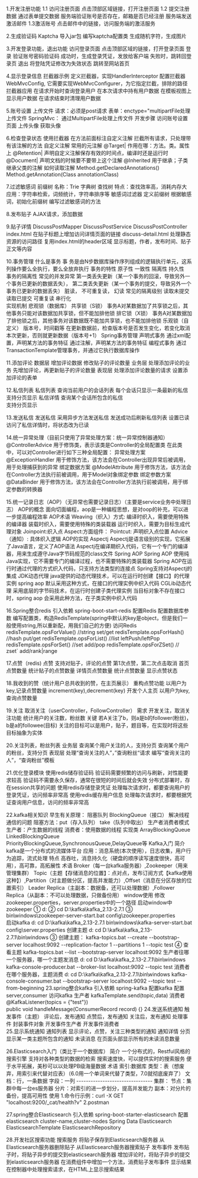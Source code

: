 1.开发注册功能
    1.1 访问注册页面
        点击顶部区域链接，打开注册页面
    1.2 提交注册数据
        通过表单提交数据
        服务端验证账号是否存在，邮箱是否已经注册
        服务端发送激活邮件
    1.3激活账号
        点击邮件中的链接，访问服务端的激活服务
        
2.生成验证码
    Kaptcha
        导入jar包
        编写kaptcha配置类
        生成随机字符，生成图片
        
3.开发登录功能，退出功能
    访问登录页面
        点击顶部区域的链接，打开登录页面
    登录
        验证账号密码验证码
        成功时，生成登录凭证，发放给客户端
        失败时，跳转回登录页
   退出
        将登陆凭证修改为失效状态
        跳转至网站首页
        
4.显示登录信息
    拦截器示例
        定义拦截器，实现HandlerInterceptor
        配置拦截器WebMvcConfig, 它需要实现WebMvcConfigurer，为它指定拦截，排除的路径
    拦截器应用
        在请求开始时查询登录用户
        在本次请求中持有用户数据
        在模板视图上显示用户数据
        在请求结束时清理用户数据
        
5.账号设置
    上传文件
        请求：必须是post请求
        表单：enctype="multipartFile处理上传文件
        SpringMvc： 通过MultipartFile处理上传文件
    开发步骤
        访问账号设置页面
        上传头像
        获取头像
        
6.检查登录状态
    使用拦截器
        在方法前面标注自定义注解
        拦截所有请求，只处理带有该注解的方法
    自定义注解
        常用的元注解
        @Target|  作用在哪：方法。类。属性上
        @Retention|   声明自定义注解保存有效的时间点，编译时还是运行时
        @Document|    声明文档的时候要不要带上这个注解
        @Inherited      用于继承；子类继承父类的注解
        如何读取注解
        Method.getDeclaredAnnotations()     
        Method.getAnnotation(Class<T> annotationClass)
        
7.过滤敏感词
    前缀树
        名称：Trie  字典树  查找树
        特点：查找效率高，消耗内存大
        应用：字符串检索，词频统计，字符串排序等
    敏感词过滤器
        定义前缀树
        根据敏感词，初始化前缀树
        编写过滤敏感词的方法
        
8.发布贴子
    AJAX请求，添加数据
    
9.贴子详情
    DiscussPostMapper
    DiscussPostService
    DiscussPostController
    index.html
        在贴子标题上增加访问详情页面的链接
    discuss-detail.html
        处理静态资源的访问路径
        复用index.html的header区域
        显示标题，作者，发布时间、贴子正文等内容
   
10.事务管理
    什么是事务
        事  务是由N步数据库操作序列组成的逻辑执行单元，这系列操作要么全执行，要么全放弃执行
    事务的特性
        原子性
        一致性
        隔离性
        持久性   
    事务的隔离性
        常见的并发异常
            第一类丢失更新（某一个事务的回滚，导致另外一个事务已更新的数据丢失），
            第二类丢失更新（某一个事务的提交，导致另外一个事务已更新的数据丢失）
            脏读，
            不可重复读，
            幻读
        常见的隔离级别
            读取未提交
            读取已提交
            可重复读
            串行化  
    实现机制
        悲观锁（数据库）
            共享锁（S锁）
                事务A对某数据加了共享锁之后，其他事务只能对该数据加共享锁，但不能加排他锁
            排它锁（X锁）
                事务A对某数据加了排他锁之后，其他事务对该数据既不能加共享锁，也不能加排他锁
        乐观锁（自定义） 
            版本号，时间戳等
            在更新数据前，检查版本号是否发生变化，若变化取消本次更新，否则就更新数据（版本号+1）
    Spring事务管理
        声明式事务
            通过xml配置，声明某方法的事务特征
            通过注解，声明某方法的事务特征
        编程式事务
            通过TransactionTemplate管理事务，并通过它执行数据库操作
  
11.添加评论
    数据层
        增加评论数据
        修改贴子的评论数量
    业务层
        处理添加评论的业务
        先增加评论，再更新贴子的评论数量
    表现层
        处理添加评论数量的请求
        设置添加评论的表单                  

12.私信列表
    私信列表
        查询当前用户的会话列表
        每个会话只显示一条最新的私信
        支持分页显示
    私信详情
        查询某个会话所包含的私信  
        支持分页显示
        
13.发送私信
    发送私信
        采用异步方法发送私信
        发送成功后刷新私信列表
    设置已读
        访问了私信详情时，将状态改为已读
  
14.统一异常处理（目前只使用了异常处理方案：统一异常控制器通知）
    @ControllerAdvice
        用于修饰类，表示该类是Controller的全局配置类
        在此类中，可以对Controller进行如下三种全局配置：
            异常处理方案
                    @ExceptionHandler
                             用于修饰方法，该方法会在Controller出现异常后被调用，用于处理捕获到的异常
            绑定数据方案
                    @ModelAttribute
                             用于修饰方法，该方法会在Controller方法执行前被调用，用于Model对象绑定参数
            绑定参数方案
                    @DataBinder
                             用于修饰方法，该方法会在Controller方法执行前被调用，用于绑定参数的转换器  
                             
15.统一记录日志（AOP）（无异常也需要记录日志）（主要是service业务中处理日志）
    AOP的概念
        面向切面编程，aop是一种编程思想，是对oop的补充，可以进一步提高编程效率
    AOP术语
        Weaving（织入）方式:
            编译时织入，需要使用特殊的编译器
            装载时织入，需要使用特殊的类装载器
            运行时织入，需要为目标生成代理对象
        Joinpoint:织入点
        Aspect:方面组件：
            Pointcut: 声明织入点位置
            Advice（通知）: 具体织入逻辑
    AOP的实现
        Aspectj
            Aspectj是语言级别的实现，它拓展了Java语言，定义了AOP语法
            Aspectj在编译期织入代码，它有一个专门的编译器，用来生成遵守Java字节码规范的class文件
        Spring AOP
            Spring AOP 使用纯Java实现，它不需要专门的编译过程，也不需要特殊的类装载器
            Spring AOP在运行时通过代理的方式织入代码，只支持方法类型的连接点
            Spring支持对Aspectj的集成 
                JDK动态代理
                    java提供的动态代理技术，可以在运行时创建【接口】的代理实例
                    spring aop 默认采用这种方式，在接口的代理实例中织入代码
                CGLib动态代理
                    采用底层的字节码技术，在运行时创建子类代理实例
                    当目标对象不存在接口时，spring aop 会采用此种方法，在子类实例中织入代码  
                    
16.Spring整合redis
    引入依赖
        spring-boot-start-redis
    配置Redis
        配置数据库参数
        编写配置类，构造RedisTemplate(spring中默认的key是object，但是我们一般使用string,所以重新配，用我们自己的方便)
    访问Redis
        redisTemplate.opsForValue()  //string   set/get
        redisTemplate.opsForHash()   //hash     put/get
        redisTemplate.opsForList()  //list      leftPush/leftPop
        redisTemplate.opsForSet()   //set       add/pop
        redisTemplate.opsForZSet() // zset`     add/rank|range
        
17.点赞（redis)
    点赞
        支持对贴子，评论的点赞
        第1次点赞，第二次点击取消
    首页点赞数量
        统计贴子的点赞数量
    详情页点赞数量
        统计点赞数量
        显示点赞状态      
        
18.我收到的赞（统计用户总共收到的赞，在主页展示）
    重构点赞功能
        以用户为key,记录点赞数量
        increment(key),decrement(key)
    开发个人主页
        以用户为key,查询点赞数量
        
19.关注 取消关注（userController，FollowController）
    需求
        开发关注，取消关注功能
        统计用户的关注数，粉丝数
    关键
        若A关注了b，则a是b的follower(粉丝)，b是a的followee(目标)
        关注的目标可以是用户，贴子，题目等，在实现时将这些目标抽象为实体
      
20.关注列表，粉丝列表
    业务层
        查询某个用户关注的人，支持分页
        查询某个用户的粉丝，支持分页
    表现层
        处理“查询关注的人”，”查询粉丝“请求
        编写“查询关注的人”，“查询粉丝”模板  
        
21.优化登录模块
    使用redis储存验证码
        验证码需要频繁的访问与刷新，对性能要求较高
        验证码不需要永久保存，通常在很短的时间后就会失效
        分布式部署时，存在session共享的问题
    使用redis存储登录凭证
        处理每次请求时，都要查询用户的登录凭证，访问频率非常高
    使用redis缓存用户信息
        处理每次请求时，都要根据凭证查询用户信息，访问的频率非常高
        
22.kafka相关知识
    早生有关原理：
        阻塞队列
            BlockingQueue（接口）
                解决线程通信的问题
                阻塞方法：put（存入队列） take（队列中取出）
            生产者消费者模式
                生产者：产生数据的线程
                消费者：使用数据的线程
            实现类
                ArrayBlockingQueue
                LinkedBlockingQueue
                PriorityBlockingQueue,SynchronousQueue,DelayQueue等
    Kafka入门
        简介
            kafka是一个分布式的流媒体平台
            应用：消息系统(本次使用），日志收集，用户行为追踪，流式处理
        特点
            高吞吐，消息持久化（硬盘的顺序读写速度很快，高可用），高可靠，高拓展性
        术语
            Broker（每一台kafka服务器）,Zookeeper（用来管理集群）
            Topic（主题【存储消息的位置】：点对点，发布订阅方式【kafka使用这种】）,Partition（对主题做分区，提高并发能力）,Offset（消息在分区存放的位置索引）
            Leader Replica（主副本：数据备，还可以处理数据）,Follower Replica（从副本：不可以处理数据，只做备份用）
    window使用
        修改 zookeeper.properties，server.properties中的一个路径
        启动window中zookeeper
            ① d:
            ② cd   D:\kafka\kafka_2.13-2.7.1
            ③ bin\windows\zookeeper-server-start.bat config\zookeeper.properties   
        启动kafka
            d:
            cd  D:\kafka\kafka_2.13-2.7.1
            bin\windows\kafka-server-start.bat config\server.properties 
        创建主题
            d:
            cd D:\kafka\kafka_2.13-2.7.1\bin\windows
            ③ 创建主题：
                kafka-topics.bat --create --bootstrap-server  localhost:9092 --replication-factor 1 --partitions 1 --topic test
            ④ 查看主题
                kafka-topics.bat --list --bootstrap-server localhost:9092
        生产者往哪一个服务器，哪一个主题发消息
            d:
            cd D:\kafka\kafka_2.13-2.7.1\bin\windows
            kafka-console-producer.bat --broker-list localhost:9092 --topic test
        消费者在哪个服务器，主题消费
            d:
            cd D:\kafka\kafka_2.13-2.7.1\bin\windows
            kafka-console-consumer.bat --bootstrap-server localhost:9092 --topic test --from-beginning
23.spring整合kafka
    引入依赖
        spring-kafka
    配置kafka
        配置server,consumer
    访问kafka
        生产者
            kafkaTemplate.send(topic,data)
        消费者
            @KafkaListener(topics = {"test"})  
            public void handleMessage(ConsumerRecord record) {}
24.发送系统通知
    触发事件（主题）
        评论后，发布通知
        点赞后，发布通知
        关注后，发布通知
    处理事件
        封装事件对象
        开发事件生产者
        开发事件消费者        
25.显示系统通知
    通知列表
        显示评论，点赞，关注三种类型的通知
    通知详情
        分页显示某一类主题所包含的通知
    未读消息
        在页面头部显示所有的未读消息数量    
         
26.Elasticsearch入门（类比于一个数据库）
    简介
        一个分布式的，Restful风格的搜索引擎
        支持对各种类型的数据的检索
        搜索速度快，可以提供实时的搜索服务
        便于水平拓展，美秒可以以处理PB级海量数据
    术语
        索引:数据库
        类型：表（想废弃，用索引来代替对应表）（6.0用一个单词来代替了类型，7.0就彻底废弃了）
        文档：行，一条数据
        字段：一列
        --------------------------------
        集群：
        节点：集群中每一台es服务器
        分片：对索引的进一步划分，提高并发能力
        副本：对分片的备份，提高可用性 
    使用
        1.命令行示例：curl -X GET  "localhost:9200/_cat/health?v"
        2.postman
        
27.spring整合Elasticsearch
    引入依赖
        spring-boot-starter-elasticsearch
    配置elasticsearch
        cluster-name,cluster-nodes
    Spring Data Elasticsearch
        ElasticsearchTemplate
        ElasticsearchRepository
        
28.开发社区搜索功能
    搜索服务
        将贴子保存到Elasticsearch服务器
        从Elasticsearch服务器删除贴子
        从Elasticsearch服务器搜索贴子
    发布事件
        发布贴子时，将贴子异步的提交到elasticsearch服务器
        增加评论时，将贴子异步的提交到elasticsearch服务器
        在消费组件中增加一个方法，消费贴子发布事件
    显示结果
        在控制器中处理搜索请求，在HTML上显示搜索结果
   
        